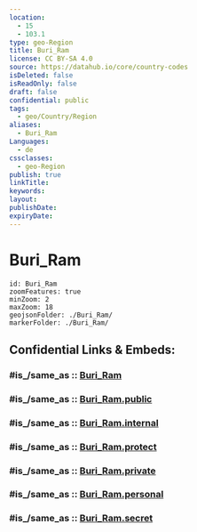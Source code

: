 ```yaml
---
location:
  - 15
  - 103.1
type: geo-Region
title: Buri_Ram
license: CC BY-SA 4.0
source: https://datahub.io/core/country-codes
isDeleted: false
isReadOnly: false
draft: false
confidential: public
tags:
  - geo/Country/Region
aliases:
  - Buri_Ram
Languages:
  - de
cssclasses:
  - geo-Region
publish: true
linkTitle:
keywords:
layout:
publishDate:
expiryDate:
---
```


# Buri_Ram

```leaflet
id: Buri_Ram
zoomFeatures: true 
minZoom: 2 
maxZoom: 18
geojsonFolder: ./Buri_Ram/
markerFolder: ./Buri_Ram/
```


## Confidential Links & Embeds: 

### #is_/same_as :: [Buri_Ram](/_Standards/Earth/Continent/Asia/Asia~South~East/Thailand/Provinces~Thailand/Buri_Ram.md) 

### #is_/same_as :: [Buri_Ram.public](/_public/Earth/Continent/Asia/Asia~South~East/Thailand/Provinces~Thailand/Buri_Ram.public.md) 

### #is_/same_as :: [Buri_Ram.internal](/_internal/Earth/Continent/Asia/Asia~South~East/Thailand/Provinces~Thailand/Buri_Ram.internal.md) 

### #is_/same_as :: [Buri_Ram.protect](/_protect/Earth/Continent/Asia/Asia~South~East/Thailand/Provinces~Thailand/Buri_Ram.protect.md) 

### #is_/same_as :: [Buri_Ram.private](/_private/Earth/Continent/Asia/Asia~South~East/Thailand/Provinces~Thailand/Buri_Ram.private.md) 

### #is_/same_as :: [Buri_Ram.personal](/_personal/Earth/Continent/Asia/Asia~South~East/Thailand/Provinces~Thailand/Buri_Ram.personal.md) 

### #is_/same_as :: [Buri_Ram.secret](/_secret/Earth/Continent/Asia/Asia~South~East/Thailand/Provinces~Thailand/Buri_Ram.secret.md)

